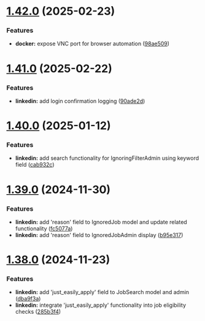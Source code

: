 # [1.42.0](https://github.com/ghorbani-mohammad/Social-Networks-Crawler/compare/v1.41.0...v1.42.0) (2025-02-23)


### Features

* **docker:** expose VNC port for browser automation ([98ae509](https://github.com/ghorbani-mohammad/Social-Networks-Crawler/commit/98ae509941a6fa7fd35aca3859881428abcf1f45))



# [1.41.0](https://github.com/ghorbani-mohammad/Social-Networks-Crawler/compare/v1.40.0...v1.41.0) (2025-02-22)


### Features

* **linkedin:** add login confirmation logging ([90ade2d](https://github.com/ghorbani-mohammad/Social-Networks-Crawler/commit/90ade2df3538099ba66bf5f0da84bcca9ac358ba))



# [1.40.0](https://github.com/ghorbani-mohammad/Social-Networks-Crawler/compare/v1.39.0...v1.40.0) (2025-01-12)


### Features

* **linkedin:** add search functionality for IgnoringFilterAdmin using keyword field ([cab932c](https://github.com/ghorbani-mohammad/Social-Networks-Crawler/commit/cab932c63aaa1c0933000a6416ccfcb8756bd3ae))



# [1.39.0](https://github.com/ghorbani-mohammad/Social-Networks-Crawler/compare/v1.38.0...v1.39.0) (2024-11-30)


### Features

* **linkedin:** add 'reason' field to IgnoredJob model and update related functionality ([fc5077a](https://github.com/ghorbani-mohammad/Social-Networks-Crawler/commit/fc5077a22dd3c4964d22f43b1a6d4ba90fe710b4))
* **linkedin:** add 'reason' field to IgnoredJobAdmin display ([b95e317](https://github.com/ghorbani-mohammad/Social-Networks-Crawler/commit/b95e3172a9f6c68f4fb6e747a79d52a944ea2e04))



# [1.38.0](https://github.com/ghorbani-mohammad/Social-Networks-Crawler/compare/v1.37.0...v1.38.0) (2024-11-23)


### Features

* **linkedin:** add 'just_easily_apply' field to JobSearch model and admin ([dba9f3a](https://github.com/ghorbani-mohammad/Social-Networks-Crawler/commit/dba9f3a2264803e6dd509193f0cff9d81453158f))
* **linkedin:** integrate 'just_easily_apply' functionality into job eligibility checks ([285b3f4](https://github.com/ghorbani-mohammad/Social-Networks-Crawler/commit/285b3f43576a03f85ca9ae58685db5a5d7ce8b90))



